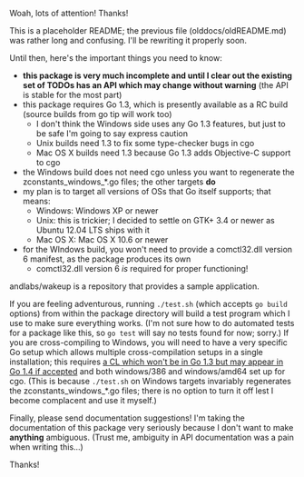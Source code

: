 Woah, lots of attention! Thanks!

This is a placeholder README; the previous file (olddocs/oldREADME.md) was rather long and confusing. I'll be rewriting it properly soon.

Until then, here's the important things you need to know:
- **this package is very much incomplete and until I clear out the existing set of TODOs has an API which may change without warning** (the API is stable for the most part)
- this package requires Go 1.3, which is presently available as a RC build (source builds from go tip will work too)
	- I don't think the Windows side uses any Go 1.3 features, but just to be safe I'm going to say express caution
	- Unix builds need 1.3 to fix some type-checker bugs in cgo
	- Mac OS X builds need 1.3 because Go 1.3 adds Objective-C support to cgo
- the Windows build does not need cgo unless you want to regenerate the zconstants_windows_*.go files; the other targets **do**
- my plan is to target all versions of OSs that Go itself supports; that means:
	- Windows: Windows XP or newer
	- Unix: this is trickier; I decided to settle on GTK+ 3.4 or newer as Ubuntu 12.04 LTS ships with it
	- Mac OS X: Mac OS X 10.6 or newer
- for the WIndows build, you won't need to provide a comctl32.dll version 6 manifest, as the package produces its own
	- comctl32.dll version 6 *is* required for proper functioning!

andlabs/wakeup is a repository that provides a sample application.

If you are feeling adventurous, running `./test.sh` (which accepts `go build` options) from within the package directory will build a test program which I use to make sure everything works. (I'm not sure how to do automated tests for a package like this, so `go test` will say no tests found for now; sorry.) If you are cross-compiling to Windows, you will need to have a very specific Go setup which allows multiple cross-compilation setups in a single installation; this requires [a CL which won't be in Go 1.3 but may appear in Go 1.4 if accepted](https://codereview.appspot.com/93580043) and both windows/386 and windows/amd64 set up for cgo. (This is because `./test.sh` on Windows targets invariably regenerates the zconstants_windows_*.go files; there is no option to turn it off lest I become complacent and use it myself.)

Finally, please send documentation suggestions! I'm taking the documentation of this package very seriously because I don't want to make **anything** ambiguous. (Trust me, ambiguity in API documentation was a pain when writing this...)

Thanks!
